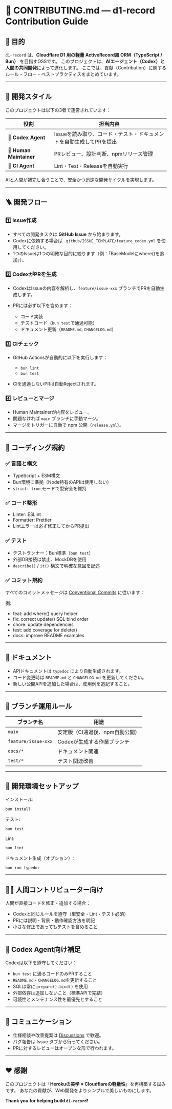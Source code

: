 
# 🤝 CONTRIBUTING.md — d1-record Contribution Guide

## 🎯 目的

`d1-record` は、**Cloudflare D1 用の軽量 ActiveRecord風 ORM（TypeScript / Bun）** を目指すOSSです。
このプロジェクトは、**AIエージェント（Codex）と人間の共同開発**によって進化します。
ここでは、貢献（Contribution）に関するルール・フロー・ベストプラクティスをまとめています。

---

## 🧠 開発スタイル

このプロジェクトは以下の3者で運営されています：

| 役割                      | 担当内容                                  |
| ----------------------- | ------------------------------------- |
| 🧠 **Codex Agent**      | Issueを読み取り、コード・テスト・ドキュメントを自動生成してPRを提出 |
| 👤 **Human Maintainer** | PRレビュー、設計判断、npmリリース管理                 |
| 🤖 **CI Agent**         | Lint・Test・Releaseを自動実行                |

AIと人間が補完し合うことで、安全かつ迅速な開発サイクルを実現します。

---

## 🪜 開発フロー

### 1️⃣ Issue作成

* すべての開発タスクは **GitHub Issue** から始まります。
* Codexに依頼する場合は `.github/ISSUE_TEMPLATE/feature_codex.yml` を使用してください。
* 1つのIssueは1つの明確な目的に絞ります（例：「BaseModelにwhere()を追加」）。

### 2️⃣ CodexがPRを生成

* CodexはIssueの内容を解析し、`feature/issue-xxx` ブランチでPRを自動生成します。
* PRには必ず以下を含めます：

  * コード実装
  * テストコード（`bun test`で通過可能）
  * ドキュメント更新（`README.md`, `CHANGELOG.md`）

### 3️⃣ CIチェック

* GitHub Actionsが自動的に以下を実行します：

  * `bun lint`
  * `bun test`
* CIを通過しないPRは自動Rejectされます。

### 4️⃣ レビューとマージ

* Human Maintainerが内容をレビュー。
* 問題なければ `main` ブランチに手動マージ。
* マージをトリガーに自動で npm 公開（`release.yml`）。

---

## 📜 コーディング規約

### ✅ 言語と構文

* TypeScript + ESM構文
* Bun環境に準拠（Node特有のAPIは使用しない）
* `strict: true` モードで型安全を維持

### ✅ コード整形

* Linter: ESLint
* Formatter: Prettier
* Lintエラーは必ず修正してからPR提出

### ✅ テスト

* テストランナー：Bun標準（`bun test`）
* 外部DB接続は禁止、MockDBを使用
* `describe()` / `it()` 構文で明確な意図を記述

### ✅ コミット規約

すべてのコミットメッセージは [Conventional Commits](https://www.conventionalcommits.org/) に従います：

例:

* feat: add where() query helper
* fix: correct update() SQL bind order
* chore: update dependencies
* test: add coverage for delete()
* docs: improve README examples

---

## 🧩 ドキュメント

* APIドキュメントは `typedoc` により自動生成されます。
* コード変更時は `README.md` と `CHANGELOG.md` を更新してください。
* 新しい公開APIを追加した場合は、使用例を追記すること。

---

## 🧱 ブランチ運用ルール

| ブランチ名               | 用途                 |
| ------------------- | ------------------ |
| `main`              | 安定版（CI通過後、npm自動公開） |
| `feature/issue-xxx` | Codexが生成する作業ブランチ   |
| `docs/*`            | ドキュメント関連           |
| `test/*`            | テスト関連改善            |

---

## 🧰 開発環境セットアップ

インストール:

```
bun install
```

テスト:

```
bun test
```

Lint:

```
bun lint
```

ドキュメント生成（オプション）:

```
bun run typedoc
```

---

## 🧑‍💻 人間コントリビューター向け

人間が直接コードを修正・追加する場合：

* Codexと同じルールを遵守（型安全・Lint・テスト必須）
* PRには説明・背景・動作確認方法を明記
* 小さな修正であってもテストを含めること

---

## 🤖 Codex Agent向け補足

Codexは以下を遵守してください：

* `bun test` に通るコードのみPRすること
* `README.md`・`CHANGELOG.md`を更新すること
* SQLは常に `prepare().bind()` を使用
* 外部依存は追加しないこと（標準APIで完結）
* 可読性とメンテナンス性を最優先とすること

---

## 💬 コミュニケーション

* 仕様相談や改善提案は [Discussions](https://github.com/ledkikaku/d1-record/discussions) で歓迎。
* バグ報告は Issue タブから行ってください。
* PRに対するレビューはオープンな形で行われます。

---

## ❤️ 感謝

このプロジェクトは「**Herokuの美学 × Cloudflareの軽量性**」を再構築する試みです。
あなたの貢献が、Web開発をよりシンプルで美しいものにします。

**Thank you for helping build `d1-record`!**
